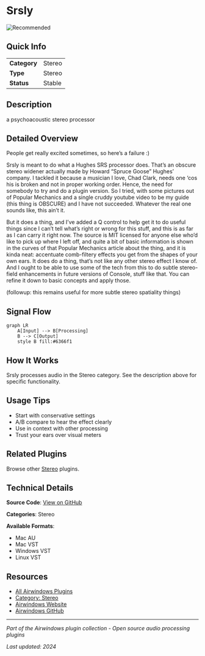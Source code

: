 # Srsly

![Recommended](https://img.shields.io/badge/-Recommended-6366f1)

## Quick Info

| | |
|---|---|
| **Category** | Stereo |
| **Type** | Stereo |
| **Status** | Stable |

## Description

a psychoacoustic stereo processor

## Detailed Overview

People get really excited sometimes, so here’s a failure :)

Srsly is meant to do what a Hughes SRS processor does. That’s an obscure stereo widener actually made by Howard “Spruce Goose” Hughes’ company. I tackled it because a musician I love, Chad Clark, needs one ‘cos his is broken and not in proper working order. Hence, the need for somebody to try and do a plugin version. So I tried, with some pictures out of Popular Mechanics and a single cruddy youtube video to be my guide (this thing is OBSCURE) and I have not succeeded. Whatever the real one sounds like, this ain’t it.

But it does a thing, and I’ve added a Q control to help get it to do useful things since I can’t tell what’s right or wrong for this stuff, and this is as far as I can carry it right now. The source is MIT licensed for anyone else who’d like to pick up where I left off, and quite a bit of basic information is shown in the curves of that Popular Mechanics article about the thing, and it is kinda neat: accentuate comb-filtery effects you get from the shapes of your own ears. It does do a thing, that’s not like any other stereo effect I know of. And I ought to be able to use some of the tech from this to do subtle stereo-field enhancements in future versions of Console, stuff like that. You can refine it down to basic concepts and apply those.

(followup: this remains useful for more subtle stereo spatiality things)

## Signal Flow

```mermaid
graph LR
    A[Input] --> B[Processing]
    B --> C[Output]
    style B fill:#6366f1
```

## How It Works

Srsly processes audio in the Stereo category. See the description above for specific functionality.

## Usage Tips

- Start with conservative settings
- A/B compare to hear the effect clearly
- Use in context with other processing
- Trust your ears over visual meters


## Related Plugins

Browse other [Stereo](../categories/stereo.md) plugins.


## Technical Details

**Source Code**: [View on GitHub](https://github.com/airwindows/airwindows/tree/master/plugins/LinuxVST/src/Srsly)

**Categories**: Stereo

**Available Formats**:
- Mac AU
- Mac VST
- Windows VST
- Linux VST

## Resources

- [All Airwindows Plugins](../../README.md)
- [Category: Stereo](../categories/stereo.md)
- [Airwindows Website](https://www.airwindows.com)
- [Airwindows GitHub](https://github.com/airwindows/airwindows)

---

*Part of the Airwindows plugin collection - Open source audio processing plugins*

*Last updated: 2024*
